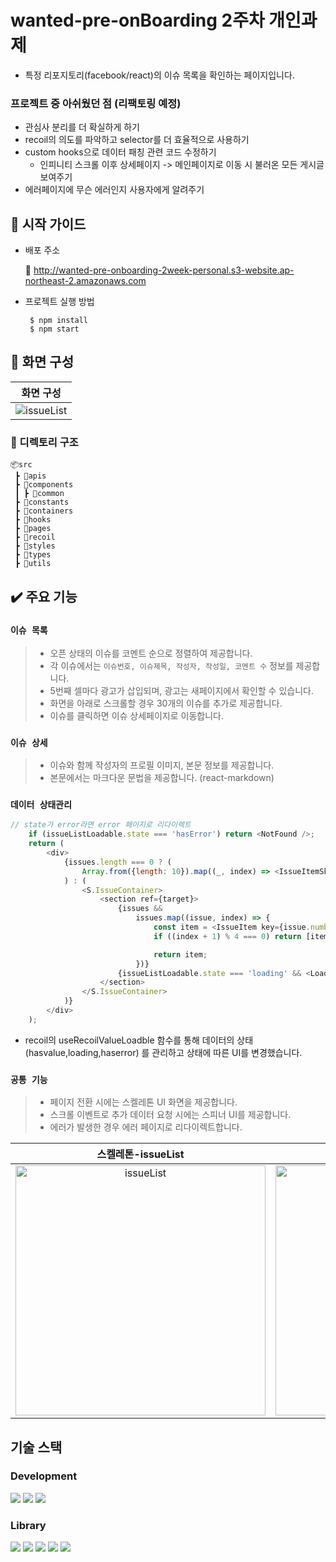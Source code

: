 # wanted-pre-onBoarding 2주차 개인과제

- 특정 리포지토리(facebook/react)의 이슈 목록을 확인하는 페이지입니다.

### 프로젝트 중 아쉬웠던 점 (리팩토링 예정)
 - 관심사 분리를 더 확실하게 하기
 - recoil의 의도를 파악하고 selector를 더 효율적으로 사용하기
 - custom hooks으로 데이터 패칭 관련 코드 수정하기
   - 인피니티 스크롤 이후 상세페이지 -> 메인페이지로 이동 시 불러온 모든 게시글 보여주기
 - 에러페이지에 무슨 에러인지 사용자에게 알려주기



## 🙂 시작 가이드
* 배포 주소

  🔗 http://wanted-pre-onboarding-2week-personal.s3-website.ap-northeast-2.amazonaws.com

* 프로젝트 실행 방법
  ```
   $ npm install
   $ npm start
  ```


## 🎥 화면 구성



|   화면 구성     |   
| :-------------------------: | 
|  ![issueList](https://github.com/TaekJinJang/wanted-pre-onboarding-2week-personal-repo/assets/93184838/a2c5d591-f0e9-4b50-9005-3617936f65cf) |


### 📁 디렉토리 구조
```
📦src
 ┣ 📂apis
 ┣ 📂components
 ┃ ┣ 📂common
 ┣ 📂constants
 ┣ 📂containers
 ┣ 📂hooks
 ┣ 📂pages
 ┣ 📂recoil
 ┣ 📂styles
 ┣ 📂types
 ┣ 📂utils
 ```
## ✔️ 주요 기능

### `이슈 목록`
> - 오픈 상태의 이슈를 코멘트 순으로 정렬하여 제공합니다.
> - 각 이슈에서는 `이슈번호, 이슈제목, 작성자, 작성일, 코멘트 수` 정보를 제공합니다.
> - 5번째 셀마다 광고가 삽입되며, 광고는 새페이지에서 확인할 수 있습니다.
> - 화면을 아래로 스크롤할 경우 30개의 이슈를 추가로 제공합니다.
> - 이슈를 클릭하면 이슈 상세페이지로 이동합니다.

### `이슈 상세`
> - 이슈와 함께 작성자의 프로필 이미지, 본문 정보를 제공합니다.
> - 본문에서는 마크다운 문법을 제공합니다. (react-markdown)

### `데이터 상태관리`
``` js
// state가 error라면 error 페이지로 리다이렉트
    if (issueListLoadable.state === 'hasError') return <NotFound />;
    return (
        <div>
            {issues.length === 0 ? (
                Array.from({length: 10}).map((_, index) => <IssueItemSkeleton key={index} />)
            ) : (
                <S.IssueContainer>
                    <section ref={target}>
                        {issues &&
                            issues.map((issue, index) => {
                                const item = <IssueItem key={issue.number} issue={issue} />;
                                if ((index + 1) % 4 === 0) return [item, <AdImage key={index} />];

                                return item;
                            })}
                        {issueListLoadable.state === 'loading' && <LoadingSpinner />}
                    </section>
                </S.IssueContainer>
            )}
        </div>
    );
```
- recoil의 useRecoilValueLoadble 함수를 통해 데이터의 상태 (hasvalue,loading,haserror) 를 관리하고 상태에 따른 UI를 변경했습니다.

### `공통 기능`
> - 페이지 전환 시에는 스켈레톤 UI 화면을 제공합니다.
> - 스크롤 이벤트로 추가 데이터 요청 시에는 스피너 UI를 제공합니다.
> - 에러가 발생한 경우 에러 페이지로 리다이렉트합니다.

  
| 스켈레톤-issueList |       스켈레톤-issueDetail      |
| :---------------------------------: | :-----------------------------------: |
| <img width="400" alt="issueList" src=https://github.com/TaekJinJang/wanted-pre-onboarding-2week-personal-repo/assets/93184838/291d5ac6-9e56-43fc-a5c7-6bc777f2d686/> | <img width="400" alt="issueDetail" src="https://github.com/TaekJinJang/wanted-pre-onboarding-2week-personal-repo/assets/93184838/62ebf151-7ec2-4942-9d05-85262d01f73d"/> |

## 기술 스택

### Development

<img src="https://img.shields.io/badge/JavaScript-F7DF1E?style=for-the-badge&logo=Javascript&logoColor=white"> <img src="https://img.shields.io/badge/TypeScript-3178C6?style=for-the-badge&logo=TypeScript&logoColor=white">
<img src="https://img.shields.io/badge/React-61DAFB?style=for-the-badge&logo=React&logoColor=white">

### Library

<img src="https://img.shields.io/badge/styled%20components-DB7093?style=for-the-badge&logo=styledcomponents&logoColor=white"> <img src="https://img.shields.io/badge/Axios-DA291C?style=for-the-badge&logo=axios&logoColor=white"> <img src="https://img.shields.io/badge/Recoil-3578E5?style=for-the-badge&logo=Recoil&logoColor=white">
<img src="https://img.shields.io/badge/React%20markdown-000000?style=for-the-badge&logo=Markdown&logoColor=white"> <img src="https://img.shields.io/badge/React Router Dom-3178C6?style=for-the-badge&logo=&logoColor=white">

